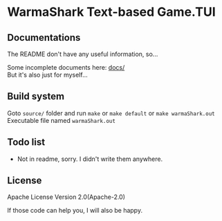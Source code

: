 # WarmaShark Text-based Game.TUI

## Documentations

The README don't have any useful information, so...

Some incomplete documents here: [docs/](docs/)\
But it's also just for myself...

## Build system

Goto `source/` folder and run `make` or `make default` or `make warmaShark.out`\
Executable file named `warmaShark.out`

## Todo list

- Not in readme, sorry. I didn't write them anywhere.

## License

Apache License Version 2.0(Apache-2.0)

If those code can help you, I will also be happy.
